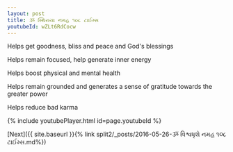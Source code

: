 ```yaml
---
layout: post
title: ૐ સ્થિરાયા નમહ ૧૦૮ ટાઈમ્સ
youtubeId: wZLt6RdCocw
---
```

 
 
Helps get goodness, bliss and peace and God's blessings
 
Helps remain focused, help generate inner energy 
 
Helps boost physical and mental health 
 
Helps remain grounded and generates a sense of gratitude towards the greater power 
 
Helps reduce bad karma
 
 
 
 


{% include youtubePlayer.html id=page.youtubeId %}
 
[Next]({{ site.baseurl }}{% link  split2/_posts/2016-05-26-ૐ વિશ્વધૃશે નમહ ૧૦૮ ટાઈમ્સ.md%})
 
